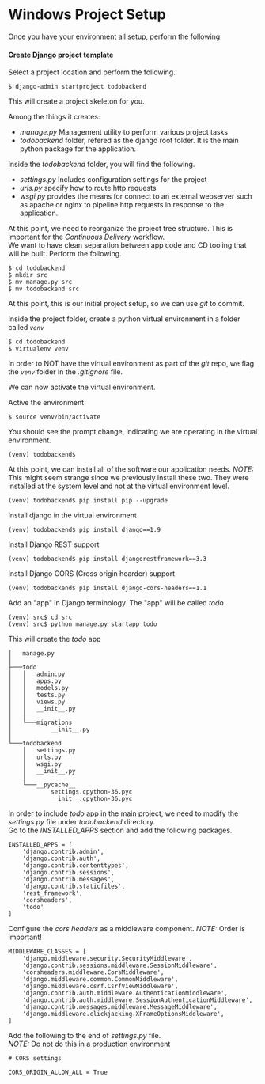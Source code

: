 # Windows Project Setup

Once you have your environment all setup, perform the following.

#### Create Django project template

Select a project location and perform the following.

`$ django-admin startproject todobackend`

This will create a project skeleton for you.

Among the things it creates:
- _manage.py_ Management utility to perform various project tasks
- _todobackend_ folder, refered as the django root folder.
It is the main python package for the application.

Inside the _todobackend_ folder, you will find the following.
- _settings.py_ Includes configuration settings for the project
- _urls.py_ specify how to route http requests
- _wsgi.py_ provides the means for connect to an external webserver such as apache or nginx to pipeline http requests in response to the application.


At this point, we need to reorganize the project tree structure. This is important for the _Continuous Delivery_ workflow. <br>
We want to have clean separation between app code and CD tooling that will be built. Perform the following.
```
$ cd todobackend
$ mkdir src
$ mv manage.py src
$ mv todobackend src
```

At this point, this is our initial project setup, so we can use _git_ to commit.

Inside the project folder, create a python virtual environment in a folder called *`venv`*
```
$ cd todobackend
$ virtualenv venv
```
In order to NOT have the virtual environment as part of the *git* repo, we flag the *`venv`* folder in the *.gitignore* file.

We can now activate the virtual environment.

Active the environment

```
$ source venv/bin/activate
```

You should see the prompt change, indicating we are operating in the virtual environment.

```
(venv) todobackend$
```

At this point, we can install all of the software our application needs.
_NOTE:_ This might seem strange since we previously install these two.
They were installed at the system level and not at the virtual environment level.
```
(venv) todobackend$ pip install pip --upgrade
```

Install django in the virtual environment
```
(venv) todobackend$ pip install django==1.9
```

Install Django REST support
```
(venv) todobackend$ pip install djangorestframework==3.3
```

Install Django CORS (Cross origin hearder) support

```
(venv) todobackend$ pip install django-cors-headers==1.1
```

Add an "app"  in Django terminology. The "app" will be called *todo*

```
(venv) src$ cd src
(venv) src$ python manage.py startapp todo
```


This will create the *todo* app

```
│   manage.py
│
├───todo
│   │   admin.py
│   │   apps.py
│   │   models.py
│   │   tests.py
│   │   views.py
│   │   __init__.py
│   │
│   └───migrations
│           __init__.py
│
└───todobackend
    │   settings.py
    │   urls.py
    │   wsgi.py
    │   __init__.py
    │
    └───__pycache__
            settings.cpython-36.pyc
            __init__.cpython-36.pyc
```

In order to include *todo*  app in the main project, we need to modify the _settings.py_ file under _todobackend_ directory.<br>
Go to the _INSTALLED_APPS_ section and add the following packages.

```
INSTALLED_APPS = [
    'django.contrib.admin',
    'django.contrib.auth',
    'django.contrib.contenttypes',
    'django.contrib.sessions',
    'django.contrib.messages',
    'django.contrib.staticfiles',
    'rest_framework',
    'corsheaders',
    'todo'
]
```

Configure the *cors headers* as a middleware component.
_NOTE:_ Order is important!
```
MIDDLEWARE_CLASSES = [
    'django.middleware.security.SecurityMiddleware',
    'django.contrib.sessions.middleware.SessionMiddleware',
    'corsheaders.middleware.CorsMiddleware',
    'django.middleware.common.CommonMiddleware',
    'django.middleware.csrf.CsrfViewMiddleware',
    'django.contrib.auth.middleware.AuthenticationMiddleware',
    'django.contrib.auth.middleware.SessionAuthenticationMiddleware',
    'django.contrib.messages.middleware.MessageMiddleware',
    'django.middleware.clickjacking.XFrameOptionsMiddleware',
]
```

Add the following to the end of _settings.py_ file. <br>
_NOTE:_ Do not do this in a production environment
```
# CORS settings

CORS_ORIGIN_ALLOW_ALL = True
```
